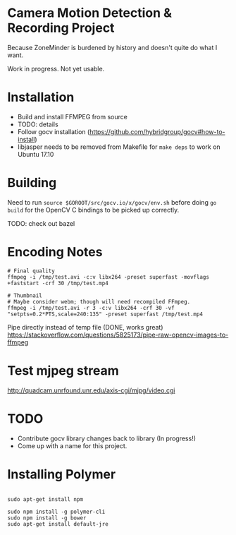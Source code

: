 # Camera Motion Detection & Recording Project

Because ZoneMinder is burdened by history and doesn't quite do what I want.

Work in progress. Not yet usable.

# Installation

 - Build and install FFMPEG from source
  - TODO: details
 - Follow gocv installation (https://github.com/hybridgroup/gocv#how-to-install)
  - libjasper needs to be removed from Makefile for `make deps` to work on
    Ubuntu 17.10

# Building

Need to run `source $GOROOT/src/gocv.io/x/gocv/env.sh` before doing `go build` for the OpenCV C bindings to be picked up correctly.

TODO: check out bazel

# Encoding Notes

```
# Final quality
ffmpeg -i /tmp/test.avi -c:v libx264 -preset superfast -movflags +faststart -crf 30 /tmp/test.mp4

# Thumbnail
# Maybe consider webm; though will need recompiled FFmpeg.
ffmpeg -i /tmp/test.avi -r 3 -c:v libx264 -crf 30 -vf "setpts=0.2*PTS,scale=240:135" -preset superfast /tmp/test.mp4
```

Pipe directly instead of temp file (DONE, works great)
https://stackoverflow.com/questions/5825173/pipe-raw-opencv-images-to-ffmpeg

# Test mjpeg stream

http://quadcam.unrfound.unr.edu/axis-cgi/mjpg/video.cgi

# TODO

 - Contribute gocv library changes back to library (In progress!)
 - Come up with a name for this project.

# Installing Polymer

```

sudo apt-get install npm

sudo npm install -g polymer-cli
sudo npm install -g bower
sudo apt-get install default-jre



```

